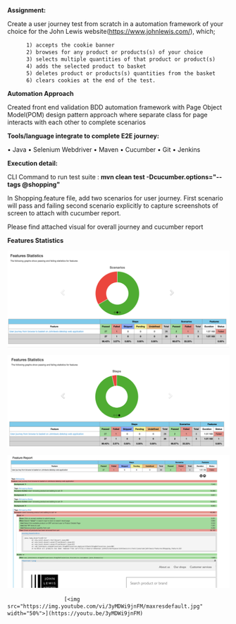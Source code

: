 **Assignment:**

Create a user journey test from scratch in a automation framework of your choice for
          the John Lewis website(https://www.johnlewis.com/), which;
           
          1) accepts the cookie banner
          2) browses for any product or products(s) of your choice
          3) selects multiple quantities of that product or product(s)
          4) adds the selected product to basket
          5) deletes product or products(s) quantities from the basket
          6) clears cookies at the end of the test.
 
 **Automation Approach**
 
 Created front end validation BDD automation framework with Page Object Model(POM) design pattern approach where separate class for page interacts with each other to complete scenarios
 
 
 **Tools/language integrate to complete E2E journey:**

•	Java
•	Selenium Webdriver
•	Maven
•	Cucumber
•	Git
•	Jenkins
  
**Execution detail:**

CLI Command to run test suite : **mvn clean test -Dcucumber.options="--tags @shopping"**

In Shopping.feature file, add two scenarios for user journey. First scenario will pass and failing second scenario explicitly to capture screenshots of screen to attach with cucumber report.

Please find attached visual for overall journey and cucumber report

**Features Statistics**

![](src/test/resources/Cucumberreport1.png)




![](src/test/resources/Cucumberreport2.png)




![](src/test/resources/Cucumberreport3.png)



                      [<img src="https://img.youtube.com/vi/3yMDWi9jnFM/maxresdefault.jpg" width="50%">](https://youtu.be/3yMDWi9jnFM)
